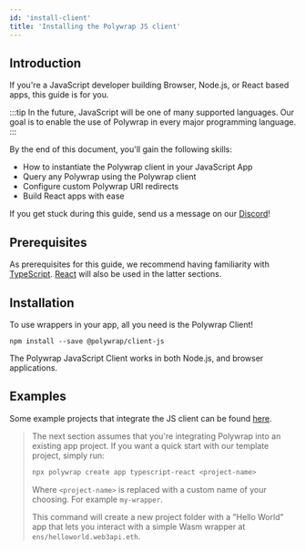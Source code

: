 ```yaml
---
id: 'install-client'
title: 'Installing the Polywrap JS client'
---
```


## **Introduction**

If you're a JavaScript developer building Browser, Node.js, or React based apps, this guide is for you.

:::tip
In the future, JavaScript will be one of many supported languages. Our goal is to enable the use of Polywrap in every major programming language.
:::

By the end of this document, you'll gain the following skills:

- How to instantiate the Polywrap client in your JavaScript App
- Query any Polywrap using the Polywrap client
- Configure custom Polywrap URI redirects
- Build React apps with ease

If you get stuck during this guide, send us a message on our [Discord](https://discord.com/invite/Z5m88a5qWu)!

## **Prerequisites**

As prerequisites for this guide, we recommend having familiarity with [TypeScript](https://www.typescriptlang.org/). [React](https://reactjs.org/) will also be used in the latter sections.

## **Installation**

To use wrappers in your app, all you need is the Polywrap Client!

```
npm install --save @polywrap/client-js
```

The Polywrap JavaScript Client works in both Node.js, and browser applications.

## **Examples**
Some example projects that integrate the JS client can be found [here](https://github.com/polywrap/demos/tree/main/hello-world/app).

> The next section assumes that you're integrating Polywrap into an existing app project. If you want a quick start with our template project, simply run:
>
> ```bash
> npx polywrap create app typescript-react <project-name>
> ```
>
> Where `<project-name>` is replaced with a custom name of your choosing. For example `my-wrapper`.
>
> This command will create a new project folder with a "Hello World" app that
> lets you interact with a simple Wasm wrapper at `ens/helloworld.web3api.eth`.
